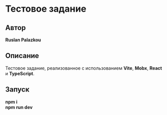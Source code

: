 # Тестовое задание

## Автор
**Ruslan Palazkou**

## Описание
Тестовое задание, реализованное с использованием **Vite**, **Mobx**, **React** и **TypeScript**.

## Запуск
**npm i**  
**npm run dev**